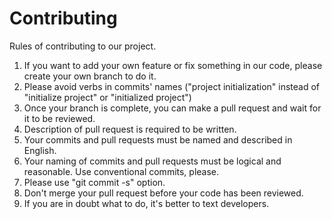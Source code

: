 # Contributing
Rules of contributing to our project.
1. If you want to add your own feature or fix something in our code, please create your own branch to do it.
2. Please avoid verbs in commits' names ("project initialization" instead of "initialize project" or "initialized project")
3. Once your branch is complete, you can make a pull request and wait for it to be reviewed.
4. Description of pull request is required to be written.
5. Your commits and pull requests must be named and described in English.
6. Your naming of commits and pull requests must be logical and reasonable. Use conventional commits, please.
7. Please use "git commit -s" option.
8. Don't merge your pull request before your code has been reviewed.
9. If you are in doubt what to do, it's better to text developers.